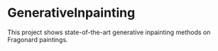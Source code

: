 # GenerativeInpainting
This project shows state-of-the-art generative inpainting methods on Fragonard paintings.
